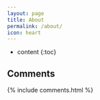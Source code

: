 ```yaml
---
layout: page
title: About
permalink: /about/
icon: heart
---
```


* content
{:toc}



## Comments

{% include comments.html %}
